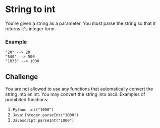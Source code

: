 # String to int
You're given a string as a parameter. You must parse the string so that it returns it's integer form.
### Example
```
"20" --> 20
"540" --> 500
"1035" --> 1000
```

## Challenge
You are not allowed to use any functions that automatically convert the string into an int. You may convert the string into ascii.
Examples of prohibited functions:
1. `Python`: `int("1000")`
2. `Java`: `Integer.parseInt("1000")`
3. `Javascript`: `parseInt("1000")`
